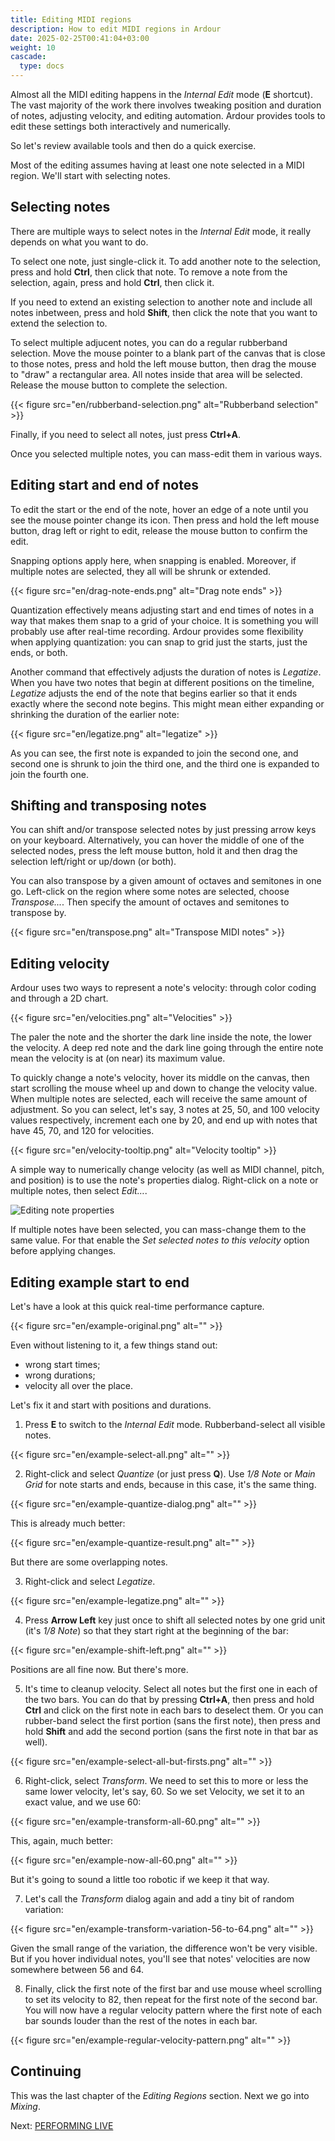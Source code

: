```yaml
---
title: Editing MIDI regions
description: How to edit MIDI regions in Ardour
date: 2025-02-25T00:41:04+03:00
weight: 10
cascade:
  type: docs
---
```


Almost all the MIDI editing happens in the _Internal Edit_ mode (**E**
shortcut). The vast majority of the work there involves tweaking position and
duration of notes, adjusting velocity, and editing automation. Ardour provides
tools to edit these settings both interactively and numerically.

So let's review available tools and then do a quick exercise.

Most of the editing assumes having at least one note selected in a MIDI region.
We'll start with selecting notes.

## Selecting notes

There are multiple ways to select notes in the _Internal Edit_ mode, it really
depends on what you want to do.

To select one note, just single-click it. To add another note to the
selection, press and hold **Ctrl**, then click that note. To remove a note
from the selection, again, press and hold **Ctrl**, then click it.

If you need to extend an existing selection to another note and include all
notes inbetween, press and hold **Shift**, then click the note that you want
to extend the selection to.

To select multiple adjucent notes, you can do a regular rubberband selection.
Move the mouse pointer to a blank part of the canvas that is close to those
notes, press and hold the left mouse button, then drag the mouse to "draw" a
rectangular area. All notes inside that area will be selected. Release the
mouse button to complete the selection.

{{< figure src="en/rubberband-selection.png" alt="Rubberband selection" >}}

Finally, if you need to select all notes, just press **Ctrl+A**.

Once you selected multiple notes, you can mass-edit them in various ways.

## Editing start and end of notes

To edit the start or the end of the note, hover an edge of a note until you
see the mouse pointer change its icon. Then press and hold the left mouse
button, drag left or right to edit, release the mouse button to confirm the
edit.

Snapping options apply here, when snapping is enabled. Moreover, if multiple
notes are selected, they all will be shrunk or extended.

{{< figure src="en/drag-note-ends.png" alt="Drag note ends" >}}

Quantization effectively means adjusting start and end times of notes in a way
that makes them snap to a grid of your choice. It is something you will
probably use after real-time recording. Ardour provides some flexibility when
applying quantization: you can snap to grid just the starts, just the ends, or
both.

Another command that effectively adjusts the duration of notes is _Legatize_.
When you have two notes that begin at different positions on the timeline,
_Legatize_ adjusts the end of the note that begins earlier so that it ends
exactly where the second note begins. This might mean either expanding or
shrinking the duration of the earlier note:

{{< figure src="en/legatize.png" alt="legatize" >}}

As you can see, the first note is expanded to join the second one, and second
one is shrunk to join the third one, and the third one is expanded to join the
fourth one.

## Shifting and transposing notes

You can shift and/or transpose selected notes by just pressing arrow keys on
your keyboard. Alternatively, you can hover the middle of one of the selected
nodes, press the left mouse button, hold it and then drag the selection
left/right or up/down (or both).

You can also transpose by a given amount of octaves and semitones in one go.
Left-click on the region where some notes are selected, choose _Transpose..._.
Then specify the amount of octaves and semitones to transpose by.

{{< figure src="en/transpose.png" alt="Transpose MIDI notes" >}}

## Editing velocity

Ardour uses two ways to represent a note's velocity: through color coding and
through a 2D chart.

{{< figure src="en/velocities.png" alt="Velocities" >}}

The paler the note and the shorter the dark line inside the note, the lower the
velocity. A deep red note and the dark line going through the entire note mean
the velocity is at (on near) its maximum value.

To quickly change a note's velocity, hover its middle on the canvas, then start
scrolling the mouse wheel up and down to change the velocity value. When
multiple notes are selected, each will receive the same amount of adjustment. So
you can select, let's say, 3 notes at 25, 50, and 100 velocity values
respectively, increment each one by 20, and end up with notes that have 45, 70,
and 120 for velocities.

{{< figure src="en/velocity-tooltip.png" alt="Velocity tooltip" >}}

A simple way to numerically change velocity (as well as MIDI channel, pitch, and
position) is to use the note's properties dialog. Right-click on a note or
multiple notes, then select _Edit…_.

![Editing note properties](en/note-properties.png?width=45vw)

If multiple notes have been selected, you can mass-change them to the same
value. For that enable the _Set selected notes to this velocity_ option before
applying changes.


## Editing example start to end

Let's have a look at this quick real-time performance capture.

{{< figure src="en/example-original.png" alt="" >}}

Even without listening to it, a few things stand out:

- wrong start times;
- wrong durations;
- velocity all over the place.

Let's fix it and start with positions and durations.

1. Press **E** to switch to the _Internal Edit_ mode.
Rubberband-select all visible notes.

{{< figure src="en/example-select-all.png" alt="" >}}

2. Right-click and select _Quantize_ (or just press **Q**). Use _1/8 Note_
or _Main Grid_ for note starts and ends, because in this case, it's the
same thing.

{{< figure src="en/example-quantize-dialog.png" alt="" >}}

This is already much better:

{{< figure src="en/example-quantize-result.png" alt="" >}}

But there are some overlapping notes.

3. Right-click and select _Legatize_.

{{< figure src="en/example-legatize.png" alt="" >}}

4. Press **Arrow Left** key just once to shift all selected notes by one grid
unit (it's _1/8 Note_) so that they start right at the beginning of the bar:

{{< figure src="en/example-shift-left.png" alt="" >}}

Positions are all fine now. But there's more.

5. It's time to cleanup velocity. Select all notes but the first one in each of
the two bars. You can do that by pressing **Ctrl+A**, then press and hold
**Ctrl** and click on the first note in each bars to deselect them. Or you can
rubber-band select the first portion (sans the first note), then press and hold
**Shift** and add the second portion (sans the first note in that bar as well).

{{< figure src="en/example-select-all-but-firsts.png" alt="" >}}

6. Right-click, select _Transform_. We need to set this to more or less the same
lower velocity, let's say, 60. So we set Velocity, we set it to an exact value,
and we use 60:

{{< figure src="en/example-transform-all-60.png" alt="" >}}

This, again, much better:

{{< figure src="en/example-now-all-60.png" alt="" >}}

But it's going to sound a little too robotic if we keep it that way.

7. Let's call the _Transform_ dialog again and add a tiny bit of random
variation:

{{< figure src="en/example-transform-variation-56-to-64.png" alt="" >}}

Given the small range of the variation, the difference won't be very visible.
But if you hover individual notes, you'll see that notes' velocities are now
somewhere between 56 and 64.

8. Finally, click the first note of the first bar and use mouse wheel scrolling
to set its velocity to 82, then repeat for the first note of the second bar. You
will now have a regular velocity pattern where the first note of each bar sounds
louder than the rest of the notes in each bar.

{{< figure src="en/example-regular-velocity-pattern.png" alt="" >}}

## Continuing

This was the last chapter of the _Editing Regions_ section. Next we go into
_Mixing_.

Next: [PERFORMING LIVE](../../performing-live/)

<!-- ## Editing and creating automation -->
